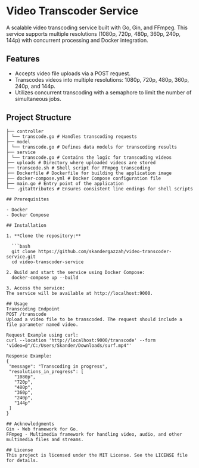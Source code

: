 # Video Transcoder Service

A scalable video transcoding service built with Go, Gin, and FFmpeg. This service supports multiple resolutions (1080p, 720p, 480p, 360p, 240p, 144p) with concurrent processing and Docker integration.

## Features

- Accepts video file uploads via a POST request.
- Transcodes videos into multiple resolutions: 1080p, 720p, 480p, 360p, 240p, and 144p.
- Utilizes concurrent transcoding with a semaphore to limit the number of simultaneous jobs.

## Project Structure

 ```
├── controller
│ └── transcode.go # Handles transcoding requests
├── model
│ └── transcode.go # Defines data models for transcoding results
├── service
│ └── transcode.go # Contains the logic for transcoding videos
├── uploads # Directory where uploaded videos are stored
├── transcode.sh # Shell script for FFmpeg transcoding
├── Dockerfile # Dockerfile for building the application image
├── docker-compose.yml # Docker Compose configuration file
├── main.go # Entry point of the application
└── .gitattributes # Ensures consistent line endings for shell scripts

## Prerequisites

- Docker
- Docker Compose

## Installation

1. **Clone the repository:**

   ```bash
   git clone https://github.com/skandergazzah/video-transcoder-service.git
   cd video-transcoder-service

2. Build and start the service using Docker Compose:
   docker-compose up --build

3. Access the service:
The service will be available at http://localhost:9000.

## Usage
Transcoding Endpoint
POST /transcode
Upload a video file to be transcoded. The request should include a file parameter named video.

Request Example using curl:
curl --location 'http://localhost:9000/transcode' --form 'video=@"/C:/Users/Skander/Downloads/surf.mp4"'

Response Example:
{
  "message": "Transcoding in progress",
  "resolutions_in_progress": [
    "1080p",
    "720p",
    "480p",
    "360p",
    "240p",
    "144p"
  ]
}

## Acknowledgments
Gin - Web framework for Go.
FFmpeg - Multimedia framework for handling video, audio, and other multimedia files and streams.

## License
This project is licensed under the MIT License. See the LICENSE file for details.

